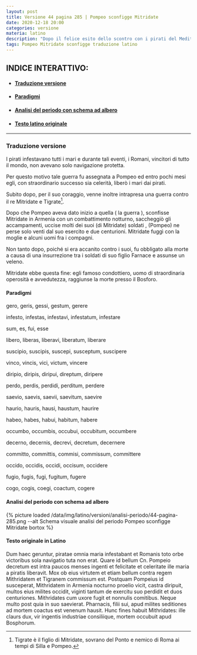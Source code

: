 ```yaml
---
layout: post
title: Versione 44 pagina 285 | Pompeo sconfigge Mitridate
date: 2020-12-18 20:00
categories: versione
materia: latino
description: "Dopo il felice esito dello scontro con i pirati del Mediterraneo, Pompeo riceve l' incarico della guerra contro Mitridate, re del Ponto. Versione proveniente dal libro Il mio Latino."
tags: Pompeo Mitridate sconfigge traduzione latino
---
```


<div class="nottoprint" markdown="1">

## INDICE INTERATTIVO:

* #### [Traduzione versione](#tra)
* #### [Paradigmi](#par)
* #### [Analisi del periodo con schema ad albero](#ap)
* #### [Testo latino originale](#tlo)

---

</div>

### Traduzione versione <a name="tra"></a>

I pirati infestavano tutti i mari e durante tali eventi, i Romani, vincitori di tutto il mondo, non avevano solo navigazione protetta. 

Per questo motivo tale guerra fu assegnata a Pompeo ed entro pochi mesi egli,  con  straordinario successo sia celerità, liberò i mari dai pirati. 

Subito dopo, per il suo coraggio, venne inoltre intrapresa una guerra contro il re Mitridate e Tigrate[^1].

Dopo che Pompeo aveva dato inizio a quella ( la guerra ), sconfisse Mitridate in Armenia con un combattimento notturno, saccheggiò gli accampamenti, uccise molti dei suoi (di Mitridate) soldati ,  (Pompeo) ne  perse solo venti dal suo esercito e due centurioni. Mitridate fuggì con la moglie e alcuni uomi fra i compagni. 

Non tanto dopo, poiché si era accanito contro i suoi, fu obbligato alla morte a causa di una insurrezione tra i soldati di suo figlio Farnace e  assunse un veleno. 

Mitridate ebbe questa fine: egli famoso condottiero, uomo di straordinaria operosità e avvedutezza, raggiunse la morte presso il Bosforo.

#### Paradigmi<a name="par"></a>

gero, geris, gessi, gestum, gerere

infesto, infestas, infestavi, infestatum, infestare

sum, es, fui, esse

libero, liberas, liberavi, liberatum, liberare

suscipio, suscipis, suscepi, susceptum, suscipere

vinco, vincis, vici, victum, vincere

diripio, diripis, diripui, direptum, diripere

perdo, perdis, perdidi, perditum, perdere

saevio, saevis, saevii, saevitum, saevire

haurio, hauris, hausi, haustum, haurire

habeo, habes, habui, habitum, habere

occumbo, occumbis, occubui, occubitum, occumbere

decerno, decernis, decrevi, decretum, decernere

committo, committis, commisi, commissum, committere

occido, occidis, occidi, occisum, occidere

fugio, fugis, fugi, fugitum, fugere

cogo, cogis, coegi, coactum, cogere

#### Analisi del periodo con schema ad albero<a name="ap"></a>

{% picture loaded /data/img/latino/versioni/analisi-periodo/44-pagina-285.png --alt Schema visuale analisi del periodo Pompeo sconfigge Mitridate bortox %}



#### Testo originale in Latino<a name="tlo"></a>

Dum haec geruntur, piratae omnia maria infestabant et Romanis toto orbe 
victoribus sola navigatio tuta non erat. Quare id bellum Cn. Pompeio 
decretum est intra paucos menses ingenti et felicitate et celeritate ille maria a piratis liberavit. Mox ob eius virtutem et etiam bellum contra regem Mithridatem et Tigranem commissum est. Postquam Pompeius id susceperat, Mithridatem in Armenia nocturno proelio vicit, castra diripuit, multos eius milites occidit, viginti tantum de exercitu suo 
perdidit et duos centuriones. Mithridates cum uxore fugit et nonnulis comitibus. Neque multo post quia in suo saevierat. Pharnacis, filii sui, apud milites seditiones ad mortem coactus est venenum hausit. Hunc fines habuit Mithridates: ille claurs dux, vir ingentis industriae consiliique, mortem occubuit apud Bosphorum.

[^1]: Tigrate è il figlio di Mitridate, sovrano del Ponto e nemico di Roma ai tempi di Silla e Pompeo.
